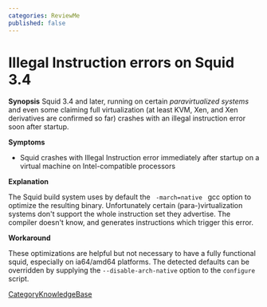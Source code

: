 ```yaml
---
categories: ReviewMe
published: false
---
```

# Illegal Instruction errors on Squid 3.4

**Synopsis** Squid 3.4 and later, running on certain *paravirtualized
systems* and even some claiming full virtualization (at least KVM, Xen,
and Xen derivatives are confirmed so far) crashes with an illegal
instruction error soon after startup.

**Symptoms**

  - Squid crashes with Illegal Instruction error immediately after
    startup on a virtual machine on Intel-compatible processors

**Explanation**

The Squid build system uses by default the `  -march=native  ` gcc
option to optimize the resulting binary. Unfortunately certain
(para-)virtualization systems don't support the whole instruction set
they advertise. The compiler doesn't know, and generates instructions
which trigger this error.

**Workaround**

These optimizations are helpful but not necessary to have a fully
functional squid, especially on ia64/amd64 platforms. The detected
defaults can be overridden by supplying the `--disable-arch-native`
option to the `configure` script.

[CategoryKnowledgeBase](/CategoryKnowledgeBase)
